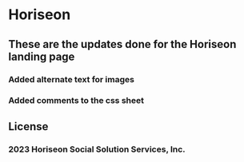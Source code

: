 # Horiseon

## These are the updates done for the Horiseon landing page

### Added alternate text for images
### Added comments to the css sheet

## License

### 2023 Horiseon Social Solution Services, Inc.
